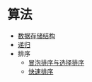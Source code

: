 # 算法
* [数据存储结构](storageStructure.md)
* [递归](algorithm.md)
* 排序
  * [冒泡排序与选择排序](sort.md)
  * [快速排序](quickSort.md)